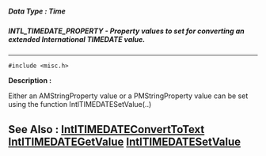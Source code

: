 ##### Data Type : Time
##### INTL_TIMEDATE_PROPERTY - Property values to set for converting an extended International TIMEDATE value.
---
```
#include <misc.h>
```
**Description :**

Either an AMStringProperty value or a PMStringProperty value can be set using 
the function IntlTIMEDATESetValue(..)

**See Also :**
[IntlTIMEDATEConvertToText](/domino-c-api-docs/reference/Func/IntlTIMEDATEConvertToText)
[IntlTIMEDATEGetValue](/domino-c-api-docs/reference/Func/IntlTIMEDATEGetValue)
[IntlTIMEDATESetValue](/domino-c-api-docs/reference/Func/IntlTIMEDATESetValue)
---
